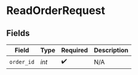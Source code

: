 # ReadOrderRequest


## Fields

| Field              | Type               | Required           | Description        |
| ------------------ | ------------------ | ------------------ | ------------------ |
| `order_id`         | *int*              | :heavy_check_mark: | N/A                |